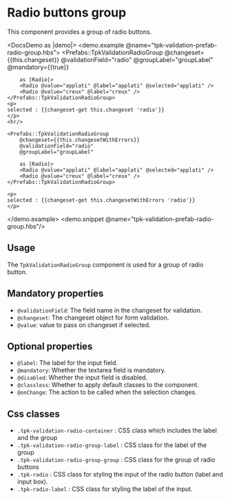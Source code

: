 # Radio buttons group

This component provides a group of radio buttons.

<DocsDemo as |demo|>
  <demo.example @name="tpk-validation-prefab-radio-group.hbs">
    <Prefabs::TpkValidationRadioGroup 
        @changeset={{this.changeset}} 
        @validationField="radio" 
        @groupLabel="groupLabel"
        @mandatory={{true}}
        
        as |Radio|>
        <Radio @value="applati" @label="applati" @selected="applati" />
        <Radio @value="creux" @label="creux" />
    </Prefabs::TpkValidationRadioGroup>
    <p>
    selected : {{changeset-get this.changeset 'radio'}}
    </p>
    <hr/>

    <Prefabs::TpkValidationRadioGroup 
        @changeset={{this.changesetWithErrors}} 
        @validationField="radio" 
        @groupLabel="groupLabel"
        
        as |Radio|>
        <Radio @value="applati" @label="applati" @selected="applati" />
        <Radio @value="creux" @label="creux" />
    </Prefabs::TpkValidationRadioGroup>

    <p>
    selected : {{changeset-get this.changesetWithErrors 'radio'}}
    </p>
  </demo.example>
  <demo.snippet @name="tpk-validation-prefab-radio-group.hbs"/>
</DocsDemo>

## Usage

The `TpkValidationRadioGroup` component is used for a group of radio button. 

## Mandatory properties

- `@validationField`: The field name in the changeset for validation.
- `@changeset`: The changeset object for form validation.
- `@value`: value to pass on changeset if selected.

## Optional properties

- `@label`: The label for the input field.
- `@mandatory`: Whether the textarea field is mandatory.
- `@disabled`: Whether the input field is disabled.
- `@classless`: Whether to apply default classes to the component.
- `@onChange`: The action to be called when the selection changes. 

## Css classes

- `.tpk-validation-radio-container` : CSS class which includes the label and the group 
- `.tpk-validation-radio-group-label` : CSS class for the label of the group
- `.tpk-validation-radio-group-group` : CSS class for the group of radio buttons
- `.tpk-radio` : CSS class for styling the input of the radio button (label and input box).
- `.tpk-radio-label` : CSS class for styling the label of the input.
